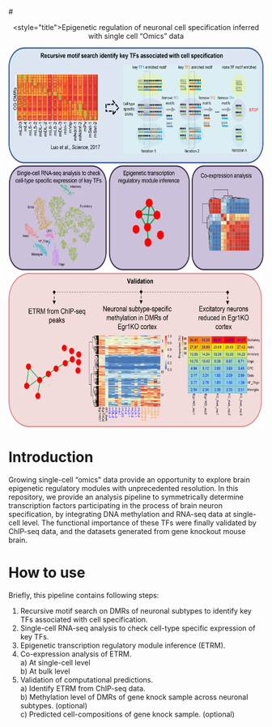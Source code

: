 #<p align="center"><style="title">Epigenetic regulation of neuronal cell specification inferred with single cell “Omics” data</p>

<div align=center><img width="600" height="750" src="https://github.com/Gavin-Yinld/brain_TF/blob/master/Figures/cover.png" /></div>

# Introduction

Growing single-cell “omics” data provide an opportunity to explore brain epigenetic regulatory modules with unprecedented resolution. In this repository, we provide an analysis pipeline to symmetrically determine transcription factors participating in the process of brain neuron specification, by integrating DNA methylation and RNA-seq data at single-cell level. The functional importance of these TFs were finally validated by ChIP-seq data, and the datasets generated from gene knockout mouse brain.

# How to use

Briefly, this pipeline contains following steps:
1.	Recursive motif search on DMRs of neuronal subtypes to identify key TFs associated with cell specification.
2.	Single-cell RNA-seq analysis to check cell-type specific expression of key TFs.
3.	Epigenetic transcription regulatory module inference (ETRM).
4.	Co-expression analysis of ETRM.<br>
    a)	At single-cell level<br>
    b)	At bulk level  <br>
5.	Validation of computational predictions.<br>
    a)	Identify ETRM from ChIP-seq data.<br>
    b)	Methylation level of DMRs of gene knock sample across neuronal subtypes. (optional)<br>
    c)	Predicted cell-compositions of gene knock sample. (optional)<br>



